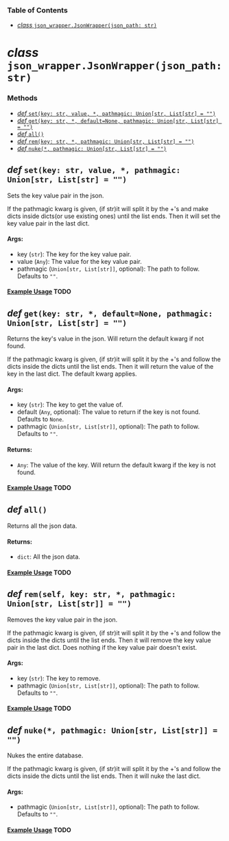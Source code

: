 ### Table of Contents
* [*class* `json_wrapper.JsonWrapper(json_path: str)`](https://github.com/RGBCube/json-wrapper/tree/main/docs#class-json_wrapperjsonwrapperjson_path-str)
# *class* `json_wrapper.JsonWrapper(json_path: str)`

### Methods
* [*def* `set(key: str, value, *, pathmagic: Union[str, List[str] = "")`](https://github.com/RGBCube/json-wrapper/tree/main/docs#def-setkey-str-value--pathmagic-unionstr-liststr--)
* [*def* `get(key: str, *, default=None, pathmagic: Union[str, List[str] = "")`](https://github.com/RGBCube/json-wrapper/tree/main/docs#def-getkey-str--defaultnone-pathmagic-unionstr-liststr--)
* [*def* `all()`](https://github.com/RGBCube/json-wrapper/tree/main/docs#def-all)
* [*def* `rem(key: str, *, pathmagic: Union[str, List[str] = "")`](https://github.com/RGBCube/json-wrapper/tree/main/docs#def-remself-key-str--pathmagic-unionstr-liststr--)
* [*def* `nuke(*, pathmagic: Union[str, List[str] = "")`](https://github.com/RGBCube/json-wrapper/blob/main/docs/README.md#def-nuke-pathmagic-unionstr-liststr--)

## *def* `set(key: str, value, *, pathmagic: Union[str, List[str] = "")`
Sets the key value pair in the json.

If the pathmagic kwarg is given, (if str)it will split it by the +'s and make dicts inside dicts(or use existing ones) until the list ends. Then it will set the key value pair in the last dict.

#### Args:
* key (`str`): The key for the key value pair.
* value (`Any`): The value for the key value pair.
* pathmagic (`Union[str, List[str]]`, optional): The path to follow. Defaults to `""`.

#### [Example Usage]() TODO

## *def* `get(key: str, *, default=None, pathmagic: Union[str, List[str] = "")`
Returns the key's value in the json. Will return the default kwarg if not found.

If the pathmagic kwarg is given, (if str)it will split it by the +'s and follow the dicts inside the dicts until the list ends. Then it will return the value of the key in the last dict. The default kwarg applies.

#### Args:
* key (`str`): The key to get the value of.
* default (`Any`, optional): The value to return if the key is not found. Defaults to `None`.
* pathmagic (`Union[str, List[str]]`, optional): The path to follow. Defaults to `""`.

#### Returns:
* `Any`: The value of the key. Will return the default kwarg if the key is not found.

#### [Example Usage]() TODO

## *def* `all()`
Returns all the json data.

#### Returns:
* `dict`: All the json data.

#### [Example Usage]() TODO

## *def* `rem(self, key: str, *, pathmagic: Union[str, List[str]] = "")`
Removes the key value pair in the json.

If the pathmagic kwarg is given, (if str)it will split it by the +'s and follow the dicts inside the dicts until the list ends. Then it will remove the key value pair in the last dict. Does nothing if the key value pair doesn't exist.

#### Args:
* key (`str`): The key to remove.
* pathmagic (`Union[str, List[str]]`, optional): The path to follow. Defaults to `""`.

#### [Example Usage]() TODO

## *def* `nuke(*, pathmagic: Union[str, List[str]] = "")`
Nukes the entire database.

If the pathmagic kwarg is given, (if str)it will split it by the +'s and follow the dicts inside the dicts until the list ends. Then it will nuke the last dict.

#### Args:
* pathmagic (`Union[str, List[str]]`, optional): The path to follow. Defaults to `""`.

#### [Example Usage]() TODO

